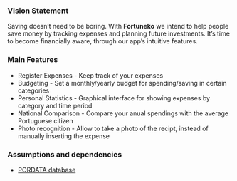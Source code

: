 ### Vision Statement

 Saving doesn’t need to be boring. With **Fortuneko** we intend to help people save money by tracking expenses and planning future investments. It’s time to become financially aware, through our app’s intuitive features.

 ### Main Features

  - Register Expenses - Keep track of your expenses
  - Budgeting - Set a monthly/yearly budget for spending/saving in certain categories
  - Personal Statistics - Graphical interface for showing expenses by category and time period
  - National Comparison - Compare your anual spendings with the average Portuguese citizen
  - Photo recognition - Allow to take a photo of the recipt, instead of manually inserting the expense

 ### Assumptions and dependencies
 
  - [PORDATA database](https://www.pordata.pt/db/portugal/ambiente+de+consulta/tabela)
